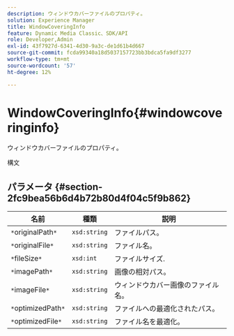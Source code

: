 ```yaml
---
description: ウィンドウカバーファイルのプロパティ。
solution: Experience Manager
title: WindowCoveringInfo
feature: Dynamic Media Classic、SDK/API
role: Developer,Admin
exl-id: 43f7927d-6341-4d30-9a3c-de1d61b4d667
source-git-commit: fcda99340a18d5037157723bb3bdca5fa9df3277
workflow-type: tm+mt
source-wordcount: '57'
ht-degree: 12%

---
```


# WindowCoveringInfo{#windowcoveringinfo}

ウィンドウカバーファイルのプロパティ。

構文

## パラメータ {#section-2fc9bea56b6d4b72b80d4f04c5f9b862}

| 名前 | 種類 | 説明 |
|---|---|---|
| `*`originalPath`*` | `xsd:string` | ファイルパス。 |
| `*`originalFile`*` | `xsd:string` | ファイル名。 |
| `*`fileSize`*` | `xsd:int` | ファイルサイズ. |
| `*`imagePath`*` | `xsd:string` | 画像の相対パス。 |
| `*`imageFile`*` | `xsd:string` | ウィンドウカバー画像のファイル名。 |
| `*`optimizedPath`*` | `xsd:string` | ファイルへの最適化されたパス。 |
| `*`optimizedFile`*` | `xsd:string` | ファイル名を最適化。 |
